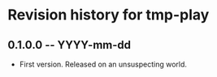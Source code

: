# Revision history for tmp-play

## 0.1.0.0 -- YYYY-mm-dd

* First version. Released on an unsuspecting world.
